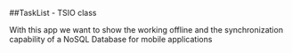 ##TaskList - TSIO class

With this app we want to show the working offline and the synchronization capability of a NoSQL Database for mobile applications
